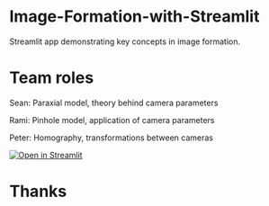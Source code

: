 # Image-Formation-with-Streamlit

Streamlit app demonstrating key concepts in image formation.


# Team roles

Sean: Paraxial model, theory behind camera parameters

Rami: Pinhole model, application of camera parameters

Peter: Homography, transformations between cameras

[![Open in Streamlit](https://static.streamlit.io/badges/streamlit_badge_black_white.svg)](https://share.streamlit.io/ramidabit/ece278a/main/tutorials/image-formation/main.py)


# Thanks
